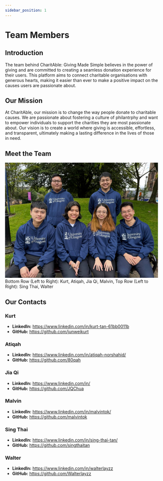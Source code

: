 ```yaml
---
sidebar_position: 1
---
```


# Team Members

## Introduction
The team behind CharitAble: Giving Made Simple believes in the power of giving and are committed to creating a seamless donation experience for their users. This platform aims to connect charitable organisations with generous hearts, making it easier than ever to make a positive impact on the causes users are passionate about.

## Our Mission
At CharitAble, our mission is to change the way people donate to charitable causes. We are passionate about fostering a culture of philantrphy and want to empower individuals to support the charities they are most passionate about. Our vision is to create a world where giving is accessible, effortless, and transparent, ultimately making a lasting difference in the lives of those in need.

## Meet the Team
![Team Photograph](../img/TeamPic.jpg)
Bottom Row (Left to Right): Kurt, Atiqah, Jia Qi, Malvin, Top Row (Left to Right): Sing Thai, Walter

## Our Contacts

### Kurt
- **LinkedIn:** https://www.linkedin.com/in/kurt-tan-61bb0011b
- **GitHub:** https://github.com/junweikurt

### Atiqah
- **LinkedIn:** https://www.linkedin.com/in/atiqah-norshahid/
- **GitHub:** https://github.com/80qah

### Jia Qi
- **LinkedIn:** https://www.linkedin.com/in/
- **GitHub:** https://github.com/JQChua

### Malvin
- **LinkedIn:** https://www.linkedin.com/in/malvintok/
- **GitHub:** https://github.com/malvintok

### Sing Thai
- **LinkedIn:** https://www.linkedin.com/in/sing-thai-tan/
- **GitHub:** https://github.com/singthaitan

### Walter
- **LinkedIn:** https://www.linkedin.com/in/walterlayzz
- **GitHub:** https://github.com/Walterlayzz